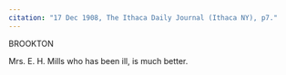 ```yaml
---
citation: "17 Dec 1908, The Ithaca Daily Journal (Ithaca NY), p7."
---
```


BROOKTON

Mrs. E. H. Mills who has been ill, is much better.


